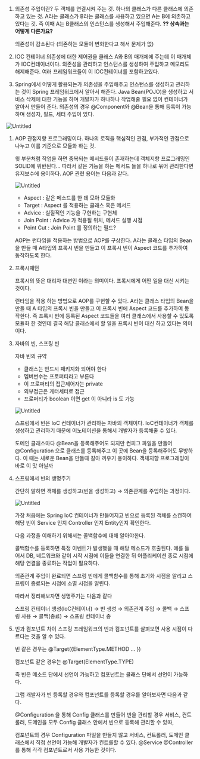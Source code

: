 1. 의존성 주입이란?
두 객체를 연결시켜 주는 것. 하나의 클래스가 다른 클래스에 의존하고 있는 것.
 A라는 클래스가 B라는 클래스를 사용하고 있으면 A는 B에 의존하고 있다는 것.
즉 이때 A는 B클래스의 인스턴스를 생성해서 주입해준다.
**?? 상속과는 어떻게 다른가요?**
    
    의존성이 감소된다 (의존하는 모듈이 변화한다고 해서 문제가 없)
    
2. IOC 컨테이너
의존성에 대한 제어권을 클래스 A와 B의 매개체에 주는데 이 매개체가 IOC컨테이너이다.
의존성을 관리하고 인스턴스를 생성하여 주입하고 메모리도 해제해준다. 여러 프레임워크들이 이  IOC컨테이너를 포함하고있다.
3. Spring에서 어떻게 활용되는가
의존성을 주입해주고 인스턴스를 생성하고 관리하는 것이 Spring 프레임워크에서 알아서 해준다. Java Bean(POJO)을 생성하고 서비스 삭제에 대한 기능을 하며 개발자가 하나하나 작업해줄 필요 없이 컨테이너가 알아서 만들어 준다. 
의존성의 경우 @Component와 @Bean을 통해 등록이 가능하며 생성자, 필드, 세터 주입이 있다.

![Untitled](https://s3-us-west-2.amazonaws.com/secure.notion-static.com/2f0dcd49-616f-456f-b738-94d7e2e298a8/Untitled.png)

1. AOP
관점지향 프로그래밍이다. 하나의 로직을 핵심적인 관점, 부가적인 관점으로 나누고 이를 기준으로 모듈화 하는 것.
    
    윗 부분처럼 작업을 하면 중복되는 메서드들이 존재하는데 객체지향 프로그래밍인 SOLID에 위반된다… 따라서 같은 기능을 하는 메서드 들을 하나로 묶어 관리한다면 유지보수에 용이하다.
    AOP 관련 용어는 다음과 같다.
    
    ![Untitled](https://s3-us-west-2.amazonaws.com/secure.notion-static.com/58ea550e-7231-4500-8d85-3c91c03ebfbc/Untitled.png)
    
    - Aspect : 같은 메소드를 한 데 모아 모듈화
    - Target : Aspect 를 적용하는 클래스 혹은 메서드
    - Advice : 실질적인 기능을 구현하는 구현체
    - Join Point : Advice 가 적용될 위치, 메서드 실행 시점
    - Point Cut : Join Point 를 정의하는 필드?
    
    AOP는 런타임을 적용하는 방법으로 AOP를 구상한다. A라는 클래스 타입의 Bean을 만들 때 A타입의 프록시 빈을 만들고 이 프록시 빈이 Aspect 코드를 추가하여 동작하도록 한다.
    
2. 프록시패턴
    
    프록시의 뜻은 대리자 대변인 이라는 의미이다. 프록시에게 어떤 일을 대신 시키는 것이다.
    
    런타임을 적용 하는 방법으로 AOP를 구현할 수 있다. A라는 클래스 타입의 Bean을 만들 때 A 타입의 프록시 빈을 만들고 이 프록시 빈에 Aspect 코드를 추가하여 동작한다. 즉 프록시 빈에 등록된 Aspect 코드들을 여러 클래스에서 사용할 수 있도록 모듈화 한 것인데 결국 해당 클래스에서 할 일을 프록시 빈이 대신 하고 있다는 의미이다.
    
3. 자바의 빈, 스프링 빈
    
    자바 빈의 규약
    
    - 클래스는 반드시 패키지화 되어야 한다
    - 멤버변수는 프로퍼티라고 부른다
    - 이 프로퍼티의 접근제어자는 private
    - 외부접근은 게터세터로 접근
    - 프로퍼티가 boolean 이면 get 이 아니라 is 도 가능
    
    ![Untitled](https://s3-us-west-2.amazonaws.com/secure.notion-static.com/d1f90cf9-f8bf-49ad-895c-90db4e176b97/Untitled.png)
    
    스프링에서 빈은 IoC 컨테이너가 관리하는 자바의 객체이다. IoC컨테이너가 객체를 생성하고 관리하기 때문에 어노테이션을 통해서 개발자가 등록해줄 수 있다.
    
    도메인 클래스마다 @Bean을 등록해주어도 되지만 컨피그 파일을 만들어 @Configuration 으로 클래스를 등록해주고 이 곳에 Bean을 등록해주어도 무방하다. 이 때는 새로운 Bean을 만들때 갈아 끼우기 용이하다. 객체지향 프로그래밍이 바로 이 맛 아닐까
    
4. 스프링에서 빈의 생명주기
    
    간단히 말하면 객체를 생성하고(빈을 생성하고) → 의존관계를 주입하는 과정이다.
    
    ![Untitled](https://s3-us-west-2.amazonaws.com/secure.notion-static.com/325e618a-3555-42a8-be13-ba45330dfe8c/Untitled.png)
    
    가장 처음에는 Spring IoC 컨테이너가 만들어지고 빈으로 등록된 객체를 스캔하여 해당 빈이 Service 인지 Controller 인지 Entity인지 확인한다.
    
    다음 과정을 이해하기 위해서는 콜백함수에 대해 알아야한다.
    
    콜백함수를 등록하면 특정 이벤트가 발생했을 때 해당 메소드가 호출된다. 예를 들어서 DB, 네트워크와 같이 시작 시점에 이들을 연결한 뒤 어플리케이션 종료 시점에 해당 연결을 종료하는 작업이 필요하다.
    
    의존관계 주입이 완료되면 스프링 빈에게 콜백함수를 통해 초기화 시점을 알리고 스프링이 종료되는 시점에 소멸 시점을 알린다.
    
    따라서 정리해보자면 생명주기는 다음과 같다
    
    스프링 컨테이너 생성(IoC컨테이너) → 빈 생성 → 의존관계 주입 → 콜백 → 스프링 사용 → 콜백(종료) → 스프링 컨테이너 종
    
5. 빈과 컴포넌트 차이
스프링 프레임워크의 빈과 컴포넌트를 살펴보면 사용 시점이 다르다는 것을 알 수 있다.
    
    빈 같은 경우는 @Target({ElementType.METHOD … })
    
    컴포넌트 같은 경우는 @Target(ElementType.TYPE)
    
    즉 빈은 메소드 단에서 선언이 가능하고 컴포넌트는 클래스 단에서 선언이 가능하다.
    
    그럼 개발자가 빈 등록할 경우와 컴포넌트를 등록할 경우를 알아보자면 다음과 같다.
    
    @Configuration 을 통해 Config 클래스를 만들어 빈을 관리할 경우 서비스, 컨트롤러, 도메인을 모두 Config 클래스 안에서 빈으로 등록해 관리할 수 있따,
    
    컴포넌트의 경우 Configuration 파일을 만들지 않고 서비스, 컨트롤러, 도메인 클래스에서 직접 선언이 가능해 개발자가 컨트롤할 수 있다. @Service @Controller 를 통해 각각 컴포넌트로서 사용 가능한 것이다.